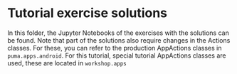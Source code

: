 # Tutorial exercise solutions

In this folder, the Jupyter Notebooks of the exercises with the solutions can be found. Note that part of the solutions
also require changes in the Actions classes. For these, you can refer to the production AppActions classes in 
`puma.apps.android`. For this tutorial, special tutorial AppActions classes are used, these are located in `workshop.apps`